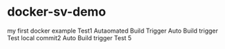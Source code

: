 # docker-sv-demo
my first docker example
Test1 Autaomated Build Trigger
Auto Build trigger Test local commit2
Auto Build trigger Test 5

